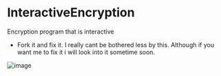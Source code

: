# InteractiveEncryption
Encryption program that is interactive

- Fork it and fix it. I really cant be bothered less by this. Although if you want me to fix it i will look into it sometime soon.



![image](https://user-images.githubusercontent.com/46900041/124886205-a8616680-dff1-11eb-8502-01bf846a870c.png)
